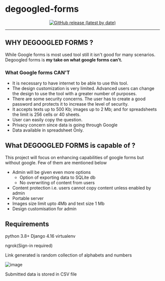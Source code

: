 # degoogled-forms

<p align="center">
<a href="https://t.me/ytdlgui"><img alt="GitHub release (latest by date)" src="https://user-images.githubusercontent.com/55890376/217606750-837dbd35-bf7d-463c-b5f1-1df793293201.png"></a>
</p>

---

## WHY DEGOOGLED FORMS ?
While Google forms is most used tool still it isn't good for many scenarios. Degoogled forms is **my take on what google forms can't.**<br>
### What Google forms **CAN'T**
- It is necessary to have internet to be able to use this tool.
- The design customization  is very limited. Advanced users can change the design to use the tool with a greater number of purposes.
- There are some security concerns. The user has to create a good password and protects it to increase the level of security.
- It accepts texts up to 500 Kb; images up to 2 Mb; and for spreadsheets the limit is 256 cells or 40 sheets.
- User can easily copy the question.
- Privacy concern since data is going through Google
- Data available in spreadsheet Only.

## What DEGOOGLED FORMS is capable of ?
This project will focus on enhancing capabilities of google forms but without google. Few of them are mentioned below<br>
- Admin will be given even more options
  - Option of exporting data to SQLite db
  - No overwriting of content from users
- Content protection i.e. users cannot copy content unless enabled by admin
- Portable server
- Images size limit upto 4Mb and text size 1 Mb
- Design customisation for admin

## Requirements
python 3.8+
Django 4.16
virtualenv

ngrok(Sign-in required)

Link generated is random collection of alphabets and numbers<br>

![image](https://user-images.githubusercontent.com/55890376/210235452-269ac2d6-6d10-43bf-a6c5-0f24d3295f14.png)

Submitted data is stored in CSV file
